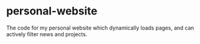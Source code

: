 # personal-website
The code for my personal website which dynamically loads pages, and can actively filter news and projects.
